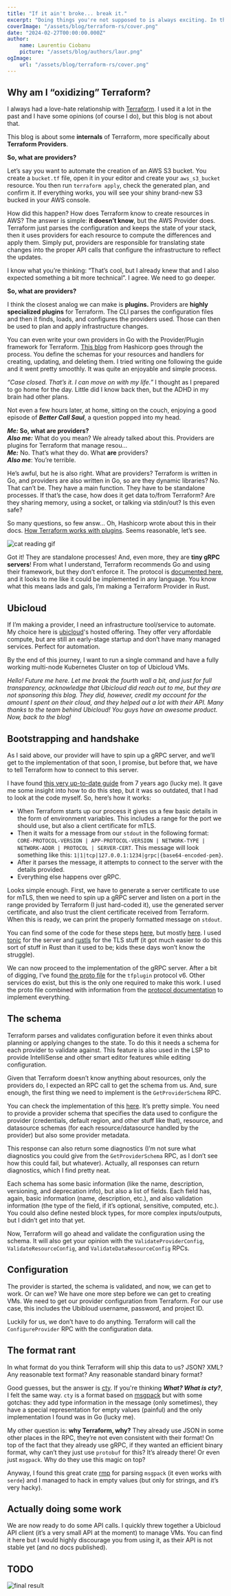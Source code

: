 ```yaml
---
title: "If it ain't broke... break it."
excerpt: "Doing things you're not supposed to is always exciting. In this blog post I'm exploring if it's possible to write a Terraform Provider for Ubicloud in Rust."
coverImage: "/assets/blog/terraform-rs/cover.png"
date: "2024-02-27T00:00:00.000Z"
author:
    name: Laurentiu Ciobanu
    picture: "/assets/blog/authors/laur.png"
ogImage:
    url: "/assets/blog/terraform-rs/cover.png"
---
```


## Why am I “oxidizing” Terraform?

I always had a love-hate relationship with [Terraform](https://www.terraform.io/). I used it a lot in the past and I have some opinions (of course I do), but this blog is not about that.

This blog is about some **internals** of Terraform, more specifically about **Terraform Providers**.

**So, what are providers?**

Let’s say you want to automate the creation of an AWS S3 bucket. You create a `bucket.tf` file, open it in your editor and create your `aws_s3_bucket` resource. You then run `terraform apply`, check the generated plan, and confirm it. If everything works, you will see your shiny brand-new S3 bucked in your AWS console.

How did this happen? How does Terraform know to create resources in AWS? The answer is simple: **it doesn’t know**, but the AWS Provider does. Terraform just parses the configuration and keeps the state of your stack, then it uses providers for each resource to compute the differences and apply them. Simply put, providers are responsible for translating state changes into the proper API calls that configure the infrastructure to reflect the updates.

I know what you’re thinking: “That’s cool, but I already knew that and I also expected something a bit more technical”. I agree. We need to go deeper.

**So, what are providers?**

I think the closest analog we can make is **plugins.** Providers are **highly specialized plugins** for Terraform. The CLI parses the configuration files and then it finds, loads, and configures the providers used. Those can then be used to plan and apply infrastructure changes.

You can even write your own providers in Go with the Provider/Plugin framework for Terraform. [This blog](https://www.hashicorp.com/blog/writing-custom-terraform-providers) from Hashicorp goes through the process. You define the schemas for your resources and handlers for creating, updating, and deleting them. I tried writing one following the guide and it went pretty smoothly. It was quite an enjoyable and simple process.

_“Case closed. That’s it. I can move on with my life.”_ I thought as I prepared to go home for the day. Little did I know back then, but the ADHD in my brain had other plans.

Not even a few hours later, at home, sitting on the couch, enjoying a good episode of **_Better Call Saul_**, a question popped into my head.

**_Me:_ So, what are providers?**\
**_Also me:_** What do you mean? We already talked about this. Providers are plugins for Terraform that manage resou…\
**_Me:_** No. That’s what they do. What **are** providers?\
**_Also me_**: You’re terrible.

He’s awful, but he is also right. What are providers? Terraform is written in Go, and providers are also written in Go, so are they dynamic libraries? No. That can’t be. They have a main function. They have to be standalone processes. If that’s the case, how does it get data to/from Terraform? Are they sharing memory, using a socket, or talking via stdin/out? Is this even safe?

So many questions, so few answ… Oh, Hashicorp wrote about this in their docs. [How Terraform works with plugins](https://developer.hashicorp.com/terraform/plugin/how-terraform-works). Seems reasonable, let’s see.

![cat reading gif](https://media1.giphy.com/media/NFA61GS9qKZ68/giphy.gif?cid=7941fdc6zt2os3o16a8kkop7qhcp8mmf56yr5oeloh9ipmik&ep=v1_gifs_search&rid=giphy.gif&ct=g)

Got it! They are standalone processes! And, even more, they are **tiny gRPC servers**! From what I understand, Terraform recommends Go and using their framework, but they don’t enforce it. The protocol is [documented here](https://developer.hashicorp.com/terraform/plugin/terraform-plugin-protocol), and it looks to me like it could be implemented in any language. You know what this means lads and gals, I’m making a Terraform Provider in Rust.

## Ubicloud

If I’m making a provider, I need an infrastructure tool/service to automate. My choice here is [ubicloud](https://www.ubicloud.com/)'s hosted offering. They offer very affordable compute, but are still an early-stage startup and don’t have many managed services. Perfect for automation.

By the end of this journey, I want to run a single command and have a fully working multi-node Kubernetes Cluster on top of Ubicloud VMs.

_Hello! Future me here. Let me break the fourth wall a bit, and just for full transparency, acknowledge that Ubicloud did reach out to me, but they are not sponsoring this blog. They did, however, credit my account for the amount I spent on their cloud, and they helped out a lot with their API. Many thanks to the team behind Ubicloud! You guys have an awesome product. Now, back to the blog!_

## Bootstrapping and handshake

As I said above, our provider will have to spin up a gRPC server, and we’ll get to the implementation of that soon, I promise, but before that, we have to tell Terraform how to connect to this server.

I have found [this very up-to-date guide](https://github.com/hashicorp/go-plugin/blob/main/docs/guide-plugin-write-non-go.md) from 7 years ago (lucky me). It gave me some insight into how to do this step, but it was so outdated, that I had to look at the code myself. So, here’s how it works:

-   When Terraform starts up our process it gives us a few basic details in the form of environment variables. This includes a range for the port we should use, but also a client certificate for mTLS.
-   Then it waits for a message from our `stdout` in the following format: `CORE-PROTOCOL-VERSION | APP-PROTOCOL-VERSION | NETWORK-TYPE | NETWORK-ADDR | PROTOCOL | SERVER-CERT`. This message will look something like this: `1|1|tcp|127.0.0.1:1234|grpc|{base64-encoded-pem}`.
-   After it parses the message, it attempts to connect to the server with the details provided.
-   Everything else happens over gRPC.

Looks simple enough. First, we have to generate a server certificate to use for mTLS, then we need to spin up a gRPC server and listen on a port in the range provided by Terraform (I just hard-coded it), use the generated server certificate, and also trust the client certificate received from Terraform. When this is ready, we can print the properly formatted message on `stdout`.

You can find some of the code for these steps [here](https://github.com/laurci/terraform-rust-provider/blob/459490ab4dd523457d58c54efb6e6179c7d931bc/src/main.rs#L39), but mostly [here](https://github.com/laurci/terraform-rust-provider/blob/main/src/tls.rs). I used [tonic](https://crates.io/crates/tonic) for the server and [rustls](https://crates.io/crates/rustls) for the TLS stuff (it got much easier to do this sort of stuff in Rust than it used to be; kids these days won’t know the struggle).

We can now proceed to the implementation of the gRPC server. After a bit of digging, I’ve found [the proto file](https://github.com/laurci/terraform-rust-provider/blob/main/schemas/tfplugin6.0.proto) for the `tfplugin` protocol v6. Other services do exist, but this is the only one required to make this work. I used the proto file combined with information from the [protocol documentation](https://developer.hashicorp.com/terraform/plugin/terraform-plugin-protocol) to implement everything.

## The schema

Terraform parses and validates configuration before it even thinks about planning or applying changes to the state. To do this it needs a schema for each provider to validate against. This feature is also used in the LSP to provide IntelliSense and other smart editor features while editing configuration.

Given that Terraform doesn’t know anything about resources, only the providers do, I expected an RPC call to get the schema from us. And, sure enough, the first thing we need to implement is the `GetProviderSchema` RPC.

You can check the implementation of this [here](https://github.com/laurci/terraform-rust-provider/blob/459490ab4dd523457d58c54efb6e6179c7d931bc/src/server.rs#L64). It’s pretty simple. You need to provide a provider schema that specifies the data used to configure the provider (credentials, default region, and other stuff like that), resource, and datasource schemas (for each resource/datasource handled by the provider) but also some provider metadata.

This response can also return some diagnostics (I’m not sure what diagnostics you could give from the `GetProviderSchema` RPC, as I don’t see how this could fail, but whatever). Actually, all responses can return diagnostics, which I find pretty neat.

Each schema has some basic information (like the name, description, versioning, and deprecation info), but also a list of fields. Each field has, again, basic information (name, description, etc.), and also validation information (the type of the field, if it’s optional, sensitive, computed, etc.). You could also define nested block types, for more complex inputs/outputs, but I didn’t get into that yet.

Now, Terraform will go ahead and validate the configuration using the schema. It will also get your opinion with the `ValidateProviderConfig`, `ValidateResourceConfig`, and `ValidateDataResourceConfig` RPCs.

## Configuration

The provider is started, the schema is validated, and now, we can get to work. Or can we? We have one more step before we can get to creating VMs. We need to get our provider configuration from Terraform. For our use case, this includes the Ubibloud username, password, and project ID.

Luckily for us, we don’t have to do anything. Terraform will call the `ConfigureProvider` RPC with the configuration data.

## The format rant

In what format do you think Terraform will ship this data to us? JSON? XML? Any reasonable text format? Any reasonable standard binary format?

Good guesses, but the answer is [cty](https://github.com/zclconf/go-cty). If you're thinking **_What? What is cty?_**, I felt the same way. `cty` is a format based on [msgpack](https://msgpack.org/) but with some gotchas: they add type information in the message (only sometimes), they have a special representation for empty values (painful) and the only implementation I found was in Go (lucky me).

My other question is: **why Terraform, why?** They already use JSON in some other places in the RPC, they’re not even consistent with their format! On top of the fact that they already use gRPC, if they wanted an efficient binary format, why can’t they just use `protobuf` for this? It’s already there! Or even just `msgpack`. Why do they use this magic on top?

Anyway, I found this great crate [rmp](https://crates.io/crates/rmp) for parsing `msgpack` (it even works with `serde`) and I managed to hack in empty values (but only for strings, and it’s very hacky).

## Actually doing some work

We are now ready to do some API calls. I quickly threw together a Ubicloud API client (it’s a very small API at the moment) to manage VMs. You can find it here but I would highly discourage you from using it, as their API is not stable yet (and no docs published).

## TODO

![final result](/assets/blog/terraform-rs/working-page.jpeg)
